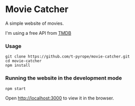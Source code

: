 # Movie Catcher

A simple website of movies.

I'm using a free API from [TMDB](https://www.themoviedb.org/)

### Usage
```
git clone https://github.com/t-pyrope/movie-catcher.git
cd movie-catcher
npm install
```
### Running the website in the development mode

`npm start`

Open [http://localhost:3000](http://localhost:3000) to view it in the browser.
